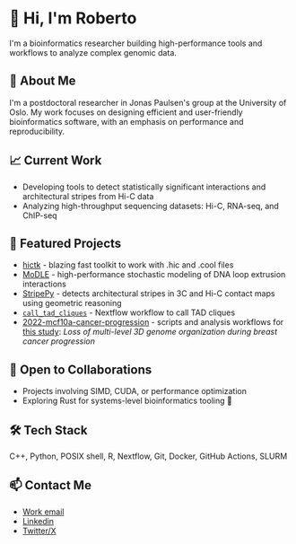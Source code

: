 <!--
Copyright (C) 2024 Roberto Rossini <roberros@uio.no>

SPDX-License-Identifier: CC0-1.0
-->

# 👋 Hi, I'm Roberto

I'm a bioinformatics researcher building high-performance tools and workflows to analyze complex genomic data.

## 🔬 About Me

I'm a postdoctoral researcher in Jonas Paulsen's group at the University of Oslo.
My work focuses on designing efficient and user-friendly bioinformatics software, with an emphasis on performance and reproducibility.

## 📈 Current Work

- Developing tools to detect statistically significant interactions and architectural stripes from Hi-C data
- Analyzing high-throughput sequencing datasets: Hi-C, RNA-seq, and ChIP-seq

## 🧬 Featured Projects

- [hictk](https://github.com/paulsengroup/hictk) - blazing fast toolkit to work with .hic and .cool files
- [MoDLE](https://github.com/paulsengroup/modle) - high-performance stochastic modeling of DNA loop extrusion interactions
- [StripePy](https://github.com/paulsengroup/StripePy) - detects architectural stripes in 3C and Hi-C contact maps using geometric reasoning
- [`call_tad_cliques`](https://github.com/robomics/call_tad_cliques) - Nextflow workflow to call TAD cliques
- [2022-mcf10a-cancer-progression](https://github.com/paulsengroup/2022-mcf10a-cancer-progression) - scripts and analysis workflows for [this study](https://www.biorxiv.org/content/10.1101/2023.11.26.568711v2): _Loss of multi-level 3D genome organization during breast cancer progression_

## 🤝 Open to Collaborations

- Projects involving SIMD, CUDA, or performance optimization
- Exploring Rust for systems-level bioinformatics tooling 🦀

## 🛠️ Tech Stack

C++, Python, POSIX shell, R, Nextflow, Git, Docker, GitHub Actions, SLURM

## 📫 Contact Me

- [Work email](https://www.mn.uio.no/ibv/english/people/aca/roberros/)
- [Linkedin](https://www.linkedin.com/in/robomics)
- [Twitter/X](https://twitter.com/robomics?lang=en)
